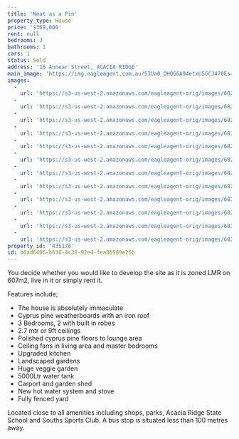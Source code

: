 ```yaml
---
title: 'Neat as a Pin'
property_type: House
price: '$369,000'
rent: null
bedrooms: 3
bathrooms: 1
cars: 1
status: Sold
address: '16 Annear Street, ACACIA RIDGE'
main_image: 'https://img.eagleagent.com.au/S3Ua0_OHOG6A94etxU5GCJ470Es=/1280x854/smart/https://s3-us-west-2.amazonaws.com/eagleagent-orig/images/6821350/116781523-image-M.jpg'
images:
  -
    url: 'https://s3-us-west-2.amazonaws.com/eagleagent-orig/images/6821361/116781523-image-K.jpg'
  -
    url: 'https://s3-us-west-2.amazonaws.com/eagleagent-orig/images/6821360/116781523-image-J.jpg'
  -
    url: 'https://s3-us-west-2.amazonaws.com/eagleagent-orig/images/6821359/116781523-image-I.jpg'
  -
    url: 'https://s3-us-west-2.amazonaws.com/eagleagent-orig/images/6821358/116781523-image-H.jpg'
  -
    url: 'https://s3-us-west-2.amazonaws.com/eagleagent-orig/images/6821357/116781523-image-G.jpg'
  -
    url: 'https://s3-us-west-2.amazonaws.com/eagleagent-orig/images/6821356/116781523-image-F.jpg'
  -
    url: 'https://s3-us-west-2.amazonaws.com/eagleagent-orig/images/6821355/116781523-image-E.jpg'
  -
    url: 'https://s3-us-west-2.amazonaws.com/eagleagent-orig/images/6821354/116781523-image-D.jpg'
  -
    url: 'https://s3-us-west-2.amazonaws.com/eagleagent-orig/images/6821353/116781523-image-C.jpg'
  -
    url: 'https://s3-us-west-2.amazonaws.com/eagleagent-orig/images/6821352/116781523-image-B.jpg'
  -
    url: 'https://s3-us-west-2.amazonaws.com/eagleagent-orig/images/6821351/116781523-image-A.jpg'
  -
    url: 'https://s3-us-west-2.amazonaws.com/eagleagent-orig/images/6821350/116781523-image-M.jpg'
property_id: '435176'
id: b6ad6406-b038-4c38-92e4-fea86989e26b
---
```

You decide whether you would like to develop the site as it is zoned LMR on 607m2, live in it or simply rent it.

Features include;
*  The house is absolutely immaculate
*  Cyprus pine weatherboards with an iron roof
*  3 Bedrooms, 2 with built in robes
*  2.7 mtr or 9ft ceilings
*  Polished cyprus pine floors to lounge area
*  Ceiling fans in living area and master bedrooms
*  Upgraded kitchen
*  Landscaped gardens
*  Huge veggie garden
*  5000Ltr water tank
*  Carport and garden shed
*  New hot water system and stove
*  Fully fenced yard

Located close to all amenities including shops, parks, Acacia Ridge State School and Souths Sports Club. A bus stop is situated less than 100 metres away.